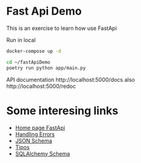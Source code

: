 # Fast Api Demo

This is an exercise to learn how use FastApi

Run in local

```sh
docker-compose up -d

cd ~/fastApiDemo
poetry run python app/main.py
```

API documentation http://localhost:5000/docs also http://localhost:5000/redoc


# Some interesing links

- [Home page FastApi](https://fastapi.tiangolo.com/)
- [Handling Errors](https://fastapi.tiangolo.com/tutorial/handling-errors/)
- [JSON Schema](https://json-schema.org/)
- [Tipos](https://fastapi.tiangolo.com/python-types/)
- [SQLAlchemy Schema](https://overiq.com/sqlalchemy-101/defining-schema-in-sqlalchemy-core/)